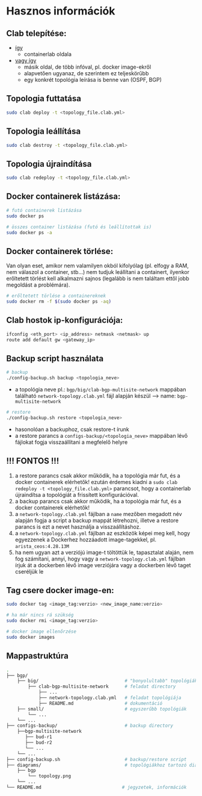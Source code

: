# Hasznos információk

## Clab telepítése:

- [így](https://containerlab.dev/install/) 
  - containerlab oldala
- [vagy így](https://juliopdx.com/2021/12/10/my-journey-and-experience-with-containerlab/) 
    - másik oldal, de több infóval, pl. docker image-ekről 
    - alapvetően ugyanaz, de szerintem ez teljeskörűbb
    - egy konkrét topológia leírása is benne van (OSPF, BGP)


## Topologia futtatása
``` bash
sudo clab deploy -t <topology_file.clab.yml>
```

## Topologia leállítása
``` bash
sudo clab destroy -t <topology_file.clab.yml>
```

## Topologia újraindítása
``` bash
sudo clab redeploy -t <topology_file.clab.yml>
```

## Docker containerek listázása:
``` bash
# futó containerek listázása
sudo docker ps 

# összes container listázása (futó és leállítottak is)
sudo docker ps -a 
```
## Docker containerek törlése:
Van olyan eset, amikor nem valamilyen okból kifolyólag (pl. elfogy a RAM, nem válaszol a container, stb...) nem tudjuk leállítani a containert, ilyenkor erőltetett törlést kell alkalmazni sajnos (legalább is nem találtam ettől jobb megoldást a problémára).
``` bash
# erőltetett törlése a containereknek
sudo docker rm -f $(sudo docker ps -aq)
```

## Clab hostok ip-konfigurációja:
``` bash
ifconfig <eth_port> <ip_address> netmask <netmask> up
route add default gw <gateway_ip>
```

## Backup script használata
``` bash
# backup
./config-backup.sh backup <topologia_neve>
```
- a topológia neve pl.: `bgp/big/clab-bgp-multisite-network` mappában található `network-topology.clab.yml` fájl alapján készül --> name: `bgp-multisite-network`

``` bash
# restore
./config-backup.sh restore <topologia_neve>
```
- hasonolóan a backuphoz, csak restore-t írunk
- a restore parancs a `configs-backup/<topologia_neve>` mappában lévő fájlokat fogja visszaállítani a megfelelő helyre

**!!! FONTOS !!!**
---
1. a restore parancs csak akkor működik, ha a topológia már fut, és a docker containerek elérhetők!
ezután érdemes kiadni a `sudo clab redeploy -t <topology_file.clab.yml>` parancsot, hogy a containerlab újraindítsa a topológiát a frissített konfigurációval.
2. a backup parancs csak akkor működik, ha a topológia már fut, és a docker containerek elérhetők!
3. a `network-topology.clab.yml` fájlban a `name` mezőben megadott név alapján fogja a script a backup mappát létrehozni, illetve a restore parancs is ezt a nevet használja a visszaállításhoz.
4. a `network-topology.clab.yml` fájlban az eszközök képei meg kell, hogy egyezzenek a Dockerhez hozzáadott image-tagekkel, pl. `arista_ceos:4.28.13M`
5. ha nem ugyan azt a verziójú image-t töltöttük le, tapasztalat alaján, nem fog számítani, annyi, hogy vagy a `network-topology.clab.yml` fájlban írjuk át a dockerben lévő image verziójára vagy a dockerben lévő taget cseréljük le

## Tag csere docker image-en:
``` bash
sudo docker tag <image_tag:verzio> <new_image_name:verzio>

# ha már nincs rá szükség
sudo docker rmi <image_tag:verzio> 

# docker image ellenőrzése
sudo docker images
```


## Mappastruktúra

```bash
.
├── bgp/
    ├── big/                                # "bonyolultabb" topológiák
        ├── clab-bgp-multisite-network      # feladat directory
            ├── ...
            ├── network-topology.clab.yml   # feladat topológiája
            ├── README.md                   # dokumentáció 
    ├── small/                              # egyszerűbb topológiák
        └── ...
    └── ...
├── configs-backup/                         # backup directory
    ├──bgp-multisite-network
       ├── bud-r1
       ├── bud-r2
       └── ...
    └── ...
├── config-backup.sh                        # backup/restore script
├── diagrams/                               # topológiákhoz tartozó diagramok
    ├── bgp
        └── topology.png
    └── ...
└── README.md                              # jegyzetek, információk
```
